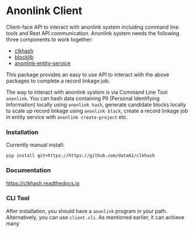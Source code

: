
# Anonlink Client

Client-face API to interact with anonlink system including command line tools and Rest API communication.
Anonlink system needs the following three components to work together:

* <a href='https://github.com/data61/clkhash'>clkhash</a>
* <a href='https://github.com/data61/blocklib'>blocklib</a>
* <a href='https://github.com/data61/anonlink-entity-service'>anonlink-entity-service</a>

This package provides an easy to use API to interact with the above packages to complete a record linkage job.

The way to interact with anonlink system is via Command Line Tool `anonlink`. You can hash data containing PII (Personal Identifying Information) locally using `anonlink hash`, generate candidate blocks locally to scale up record linkage using `anonlink block`, create a record linkage job in entity service with `anonlink create-project` etc.

### Installation
Currently manual install:

```python3
pip install git+https://https://github.com/data61/clkhash
```

### Documentation
https://clkhash.readthedocs.io 


### CLI Tool
After installation, you should have a `anonlink` program in your path. Alternatively, you can use `client.cli`. As 
mentioned earlier, it can achieve many